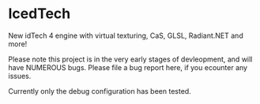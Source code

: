 # IcedTech
New idTech 4 engine with virtual texturing, CaS, GLSL, Radiant.NET and more!

Please note this project is in the very early stages of devleopment, and will have NUMEROUS bugs. Please file a bug report here, if you ecounter any issues.

Currently only the debug configuration has been tested. 
